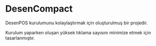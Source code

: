 # DesenCompact
DesenPOS kurulumunu kolaylaştırmak için oluşturulmuş bir projedir.

Kurulum yaparken oluşan yüksek tıklama sayısını minimize etmek için tasarlanmıştır.
